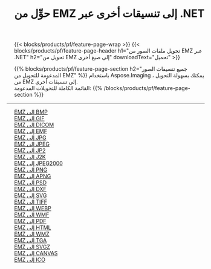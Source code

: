 ﻿---
title: حوِّل من EMZ إلى تنسيقات أخرى عبر .NET 
weight: 3920
url: /ar/net/conversion/from/emz 
lang: ar
langdirlevel: 2
locales: zh-hans,ja,it,ru,de,es,fr,nl,id,lt,pl,pt,vi,tr,ko,zh-hant,ar,hi,th,sv,cs,uk,he
description: باستخدام Aspose.Imaging ، يمكنك بسهولة التحويل من EMZ إلى تنسيقات أخرى
---

{{< blocks/products/pf/feature-page-wrap >}}
{{< blocks/products/pf/feature-page-header h1="تحويل ملفات الصور من EMZ عبر .NET" h2="تحويل من EMZ إلى صيغ أخرى" downloadText="تحميل" >}}


{{% blocks/products/pf/feature-page-section  h2="جميع تنسيقات الصور المدعومة للتحويل من EMZ" %}}
باستخدام Aspose.Imaging ، يمكنك بسهولة التحويل من EMZ إلى تنسيقات أخرى.
<br/>
القائمة الكاملة للتحويلات المدعومة:
{{% /blocks/products/pf/feature-page-section %}}
<div class="container-fluid productfamilypage bg-gray">
    <div class="convertypes bg-gray agp-content section">
        <div class="container">
		<hr style="margin-left:-20px;"/>
		<div class="row other-converters">
		    <div class='col-md-2 other-converter remove-lp remove-rp'><a href="/imaging/ar/net/conversion/emz-to-bmp" >EMZ إلى BMP</a></div><div class='col-md-2 other-converter remove-lp remove-rp'><a href="/imaging/ar/net/conversion/emz-to-gif" >EMZ إلى GIF</a></div><div class='col-md-2 other-converter remove-lp remove-rp'><a href="/imaging/ar/net/conversion/emz-to-dicom" >EMZ إلى DICOM</a></div><div class='col-md-2 other-converter remove-lp remove-rp'><a href="/imaging/ar/net/conversion/emz-to-emf" >EMZ إلى EMF</a></div><div class='col-md-2 other-converter remove-lp remove-rp'><a href="/imaging/ar/net/conversion/emz-to-jpg" >EMZ إلى JPG</a></div><div class='col-md-2 other-converter remove-lp remove-rp'><a href="/imaging/ar/net/conversion/emz-to-jpeg" >EMZ إلى JPEG</a></div><div class='col-md-2 other-converter remove-lp remove-rp'><a href="/imaging/ar/net/conversion/emz-to-jp2" >EMZ إلى JP2</a></div><div class='col-md-2 other-converter remove-lp remove-rp'><a href="/imaging/ar/net/conversion/emz-to-j2k" >EMZ إلى J2K</a></div><div class='col-md-2 other-converter remove-lp remove-rp'><a href="/imaging/ar/net/conversion/emz-to-jpeg2000" >EMZ إلى JPEG2000</a></div><div class='col-md-2 other-converter remove-lp remove-rp'><a href="/imaging/ar/net/conversion/emz-to-png" >EMZ إلى PNG</a></div><div class='col-md-2 other-converter remove-lp remove-rp'><a href="/imaging/ar/net/conversion/emz-to-apng" >EMZ إلى APNG</a></div><div class='col-md-2 other-converter remove-lp remove-rp'><a href="/imaging/ar/net/conversion/emz-to-psd" >EMZ إلى PSD</a></div><div class='col-md-2 other-converter remove-lp remove-rp'><a href="/imaging/ar/net/conversion/emz-to-dxf" >EMZ إلى DXF</a></div><div class='col-md-2 other-converter remove-lp remove-rp'><a href="/imaging/ar/net/conversion/emz-to-svg" >EMZ إلى SVG</a></div><div class='col-md-2 other-converter remove-lp remove-rp'><a href="/imaging/ar/net/conversion/emz-to-tiff" >EMZ إلى TIFF</a></div><div class='col-md-2 other-converter remove-lp remove-rp'><a href="/imaging/ar/net/conversion/emz-to-webp" >EMZ إلى WEBP</a></div><div class='col-md-2 other-converter remove-lp remove-rp'><a href="/imaging/ar/net/conversion/emz-to-wmf" >EMZ إلى WMF</a></div><div class='col-md-2 other-converter remove-lp remove-rp'><a href="/imaging/ar/net/conversion/emz-to-pdf" >EMZ إلى PDF</a></div><div class='col-md-2 other-converter remove-lp remove-rp'><a href="/imaging/ar/net/conversion/emz-to-html" >EMZ إلى HTML</a></div><div class='col-md-2 other-converter remove-lp remove-rp'><a href="/imaging/ar/net/conversion/emz-to-wmz" >EMZ إلى WMZ</a></div><div class='col-md-2 other-converter remove-lp remove-rp'><a href="/imaging/ar/net/conversion/emz-to-tga" >EMZ إلى TGA</a></div><div class='col-md-2 other-converter remove-lp remove-rp'><a href="/imaging/ar/net/conversion/emz-to-svgz" >EMZ إلى SVGZ</a></div><div class='col-md-2 other-converter remove-lp remove-rp'><a href="/imaging/ar/net/conversion/emz-to-canvas" >EMZ إلى CANVAS</a></div><div class='col-md-2 other-converter remove-lp remove-rp'><a href="/imaging/ar/net/conversion/emz-to-ico" >EMZ إلى ICO</a></div>
                </div>
        </div>
    </div>
</div>
<br/>

